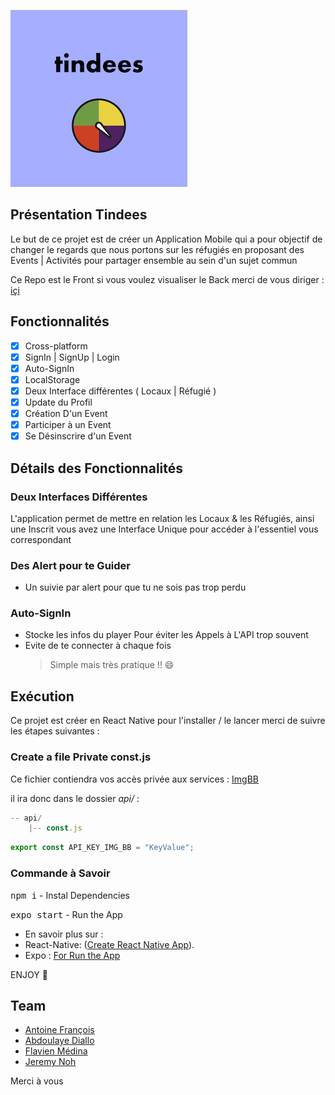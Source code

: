 ![Tindees](assets/TindeesMin.png "this is the name Of the Project")

## Présentation Tindees

Le but de ce projet est de créer un Application Mobile qui a pour objectif de changer le regards que nous portons sur les réfugiés en proposant des Events | Activités pour partager ensemble au sein d'un sujet commun

Ce Repo est le Front si vous voulez visualiser le Back merci de vous diriger : [içi]([https://github.com/aawfrancois/tindees-api])

## Fonctionnalités

- [x] Cross-platform
- [x] SignIn | SignUp | Login
- [x] Auto-SignIn
- [x] LocalStorage
- [x] Deux Interface différentes ( Locaux | Réfugié )
- [x] Update du Profil
- [x] Création D'un Event
- [x] Participer à un Event
- [x] Se Désinscrire d'un Event

## Détails des Fonctionnalités

### Deux Interfaces Différentes

L'application permet de mettre en relation les Locaux & les Réfugiés, ainsi une Inscrit vous avez une Interface Unique pour accéder à l'essentiel vous correspondant

### Des Alert pour te Guider

- Un suivie par alert pour que tu ne sois pas trop perdu

### Auto-SignIn

- Stocke les infos du player Pour éviter les Appels à L'API trop souvent
- Evite de te connecter à chaque fois
  > Simple mais très pratique !! 😄

## Exécution

Ce projet est créer en React Native pour l'installer / le lancer merci de suivre les étapes suivantes :

### Create a file Private const.js

Ce fichier contiendra vos accès privée aux services : [ImgBB](<[https://api.imgbb.com/](https://api.imgbb.com/)>)

il ira donc dans le dossier _api/_ :

```js
-- api/
	|-- const.js
```

```js
export const API_KEY_IMG_BB = "KeyValue";
```

### Commande à Savoir

<kbd>npm i</kbd> - Instal Dependencies

<kbd> expo start</kbd> - Run the App

- En savoir plus sur :
- React-Native: ([Create React Native App](https://facebook.github.io/react-native/)).
- Expo : [For Run the App](https://expo.io/learn)

ENJOY 🙂

## Team

- [Antoine François](<[https://github.com/aawfrancois/](https://github.com/aawfrancois/)>)
- [Abdoulaye Diallo](<[https://github.com/DiallAbdoulaye](https://github.com/DiallAbdoulaye)>)
- [Flavien Médina](<[https://github.com/FlavienMedina](https://github.com/FlavienMedina)>)
- [Jeremy Noh](https://github.com/JeremyNoh)

Merci à vous
